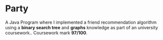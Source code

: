 # Party
A Java Program where I implemented a friend recommendation algorithm using a **binary search tree** and **graphs** knowledge as part of an university coursework..
Coursework mark **97/100**.
